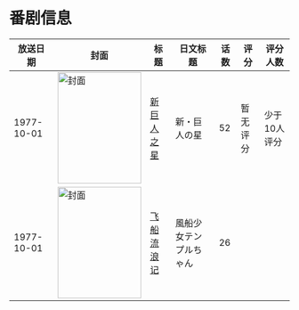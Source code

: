 # 番剧信息

|放送日期|封面|标题|日文标题|话数|评分|评分人数|
|---|---|---|---|---|---|---|
|1977-10-01|<img src="//lain.bgm.tv/pic/cover/c/17/bf/53754_4c9ll.jpg" alt="封面" style="width:150px;height:200px;object-fit:cover;">|[新巨人之星](https://bangumi.tv/subject/53754)|新・巨人の星|52|暂无评分|少于10人评分|
|1977-10-01|<img src="//lain.bgm.tv/pic/cover/c/10/0c/258084_WhbhI.jpg" alt="封面" style="width:150px;height:200px;object-fit:cover;">|[飞船流浪记](https://bangumi.tv/subject/258084)|風船少女テンプルちゃん|26|||
